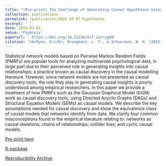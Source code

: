 ```yaml
---
title: "(Pre-print) The Challenge of Generating Causal Hypotheses Using Network Models"
collection: publications
permalink: /publication/2022-03-07-hypotheses
excerpt: ' '
date: 2022-03-02
venue: 'PsyArxiv'
paperurl: ' https://doi.org/10.31234/osf.io/ryg69'
citation: '<b>Ryan, O.</b>, Bringmann, L. F., & Schuurman, N. K. (2022). The Challenge of Generating Causal Hypotheses Using Network Models. PsyArxiv Pre-print.'
---
```


Statistical network models based on Pairwise Markov Random Fields (PMRFs) are popular tools for analyzing multivariate psychological data, in large part due to their perceived role in generating insights into causal relationships: a practice known as causal discovery in the causal modelling literature. However, since network models are not presented as causal discovery tools, the role they play in generating causal insights is poorly understood among empirical researchers. In this paper we provide a treatment of how PMRFs such as the Gaussian Graphical Model (GGM) work as causal discovery tools, using Directed Acyclic Graphs (DAGs) and Structural Equation Models (SEMs) as causal models. We describe the key assumptions needed for causal discovery and show the equivalence class of causal models that networks identify from data. We clarify four common misconceptions found in the empirical literature relating to: networks as causal skeletons; chains of relationships; collider bias; and cyclic causal models.

[Pre-print here](https://psyarxiv.com/ryg69)

[R-package](https://github.com/ryanoisin/SEset) 

[Reproducibility Archive](https://github.com/ryanoisin/CausalHypotheses)

